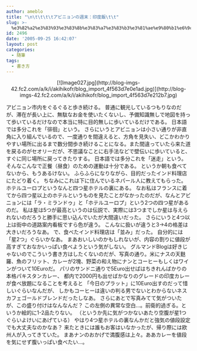 ```yaml
---
author: ameblo
title: "\n\t\t\t\tアビニョンの週末：印度飯\t\t"
slug: >-
  %e3%82%a2%e3%83%93%e3%83%8b%e3%83%a7%e3%83%b3%e3%81%ae%e9%80%b1%e6%9c%ab%ef%bc%9a%e5%8d%b0%e5%ba%a6%e9%a3%af
id: 2496
date: '2005-09-25 16:42:07'
layout: post
categories:
  - 随筆
tags:
  - 書き方
---
```


<div align="center">[![Image027.jpg](http://blog-imgs-42.fc2.com/a/k/i/akihikofr/blog_import_4f563d7e0e1ad.jpg)](http://blog-imgs-42.fc2.com/a/k/i/akihikofr/blog_import_4f563d7e212b7.jpg)</div>

アビニョン市内をぐるぐると歩き続ける。 普通に観光しているつもりなのだが、滞在が長い上に、無駄なお金を使いたくないし、予備知識無しで地図を持って歩いているだけなので本当に特に目的無しに歩いているだけである。 日本語では多分これを「徘徊」という。 さらにいうとアビニョンは小さい通りが非直角に入り組んでいるので、一度通りを間違えると、方角を見失い、どこかわかりやすい場所に出るまで数分間歩き続けることになる。また間違っていたら来た道を戻るのがセオリーだが、不思議なことに右手法などで壁伝いに歩いていると、すぐに同じ場所に戻ってきたりする。 日本語では多分これを「迷走」という。 そんなこんなで正餐（昼食）のための運動は十分である。 というか朝も食べてないから、もうあるけない。 ふらふらになりながら、目的だったインド料理店にたどり着く。 ちなみにこれは下に住んでいるネパール人に教えてもらった。 ホテルユーロプというなんと四つ星ホテルの裏にある。 なお私はフランスに着てから四つ星以上のホテルというものを見たことがなかったのだが、なんとアビニョンには「ラ・ミランドゥ」と「ホテルユーロプ」という2つの四つ星があるのだ。 私は星は5つが最高というのは伝説で、実際には3つまでしか星は与えられないのだろうと勝手に思い込んでいたが大間違いだった。 さらにいうと4つ以上は街中の道路案内看板ですら色が違う。 こんなに扱いが違うと3→4の格差は大きいだろうなあ。 で、食べたインド料理店は「並み」だった。 自分的には「星2つ」ぐらいかなあ。 まあおいしいのかもしれないが、内容の割りに値段が高すぎておなかいっぱい食べようという気がしない。 グルマンドBlogは好きじゃないのでこういう書き方はしたくないのだが、写真の通り。米にナスの天麩羅、魚のフリット、カレーが2塊、野菜の和え物にナンとコーヒーもしくはワインがついて10Euroだ。 パリのサンドニ通りで5Euro出せばはちきれんばかりの本格パキスタンカレー、 都内で2000円も出せばかなりのグレードの印度カレーが食べ放題になることを考えると 「今日のプラット」に10Euro出すのだって惜しいぐらいなんだが、 しかもコーヒーは違いの判る男でないとわからないネスカフェゴールドブレンドだったしなあ。 さらにあとで写真みてて気がついたが、この盛り付けはなんなんだ？ この左側の異常な空白…。前衛的過ぎる。というか絵的に1-2品たりない。 （というか先に気がつかないあたり空腹が星1つぐらいよけいにあげている） やはり4つ星ホテルの裏なんかだと強気の値段設定でも大丈夫なのかなあ？ 来たときには誰もお客はいなかったが、帰り際には欧州人が入ってきていた。 まあナンのおかげで満腹感は上々。ああカレーを値段を気にせず腹いっぱい食べたい…。